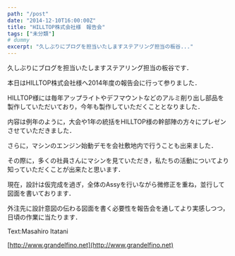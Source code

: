 ```yaml
---
path: "/post"
date: "2014-12-10T16:00:00Z"
title: "HILLTOP株式会社様　報告会"
tags: ["未分類"]
# dummy
excerpt: "久しぶりにブログを担当いたしますステアリング担当の板谷..."
---
```




[](10-1.jpg)

久しぶりにブログを担当いたしますステアリング担当の板谷です．

本日はHILLTOP株式会社様へ2014年度の報告会に行って参りました．

HILLTOP様には毎年アップライトやデフマウントなどのアルミ削り出し部品を製作していただいており，今年も製作していただくこととなりました．

内容は例年のように，大会や1年の統括をHILLTOP様の幹部陣の方々にプレゼンさせていただきました．

さらに，マシンのエンジン始動デモを会社敷地内で行うことも出来ました．

その際に，多くの社員さんにマシンを見ていただき，私たちの活動についてより知っていただくことが出来たと思います．

現在，設計は仮完成を過ぎ，全体のAssyを行いながら微修正を重ね，並行して図面を書いております．

外注先に設計意図の伝わる図面を書く必要性を報告会を通してより実感しつつ，日頃の作業に当たります．

Text:Masahiro Itatani

[http://www.grandelfino.net](http://www.grandelfino.net)

